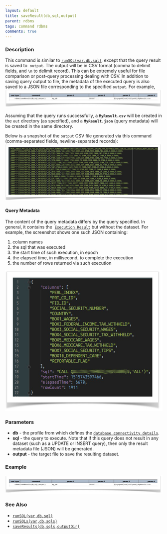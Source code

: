 ```yaml
---
layout: default
title: saveResult(db,sql,output)
parent: rdbms
tags: command rdbms
comments: true
---
```



### Description
This command is similar to [`runSQL(var,db,sql)`](runSQL(var,db,sql)), except that the query result is saved to 
`output`. The output will be in CSV format (comma to delimit fields, and `\n` to delimit record). This can be 
extremely useful for file comparison or post-query processing dealing with CSV. In addition to saving query output 
to file, the metadata of the executed query is also saved to a JSON file corresponding to the specified `output`. 
For example,<br/>
![](image/saveResult_01.png)

Assuming that the query runs successfully, a **`MyResult.csv`** will be created in the `out` directory (as specified), 
and a **`MyResult.json`** (query metadata) will be created in the same directory.

Below is a snapshot of the `output` CSV file generated via this command (comma-separated fields, newline-separated 
records):<br/>
![](image/saveResult_02.png)


#### Query Metadata
The content of the query metadata differs by the query specified. In general, it contains the 
[`Execution Result`](index) but without the dataset. For example, the screenshot shows one such JSON containing:

1. column names
2. the sql that was executed
3. the start time of such execution, in epoch
4. the elapsed time, in millisecond, to complete the execution
5. the number of rows returned via such execution

![](image/saveResult_03.png)


### Parameters
- **db** - the profile from which defines the [`database connectivity details`](index).
- **sql** - the query to execute. Note that if this query does not result in any dataset (such as a UPDATE or 
  INSERT query), then only the result metadata file (JSON) will be generated.
- **output** - the target file to save the resulting dataset.


### Example
![](image/saveResult_04.png)


### See Also
- [`runSQL(var,db,sql)`](runSQL(var,db,sql))
- [`runSQLs(var,db,sqls)`](runSQLs(var,db,sqls))
- [`saveResults(db,sqls,outputDir)`](saveResults(db,sqls,outputDir))
